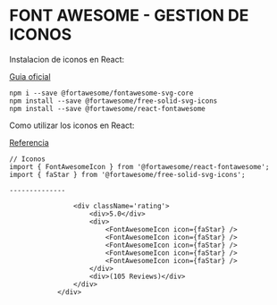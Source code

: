 # FONT AWESOME - GESTION DE ICONOS

Instalacion de iconos en React:

[Guia oficial](https://fontawesome.com/v5/docs/web/use-with/react)

```Node
npm i --save @fortawesome/fontawesome-svg-core
npm install --save @fortawesome/free-solid-svg-icons
npm install --save @fortawesome/react-fontawesome
```

Como utilizar los iconos en React:

[Referencia](https://fontawesome.com/v5/docs/web/use-with/react#using-icons-via-individual-use)

```React
// Iconos
import { FontAwesomeIcon } from '@fortawesome/react-fontawesome';
import { faStar } from '@fortawesome/free-solid-svg-icons';

--------------

				<div className='rating'>
					<div>5.0</div>
					<div>
						<FontAwesomeIcon icon={faStar} />
						<FontAwesomeIcon icon={faStar} />
						<FontAwesomeIcon icon={faStar} />
						<FontAwesomeIcon icon={faStar} />
						<FontAwesomeIcon icon={faStar} />
					</div>
					<div>(105 Reviews)</div>
				</div>
			</div>
```

